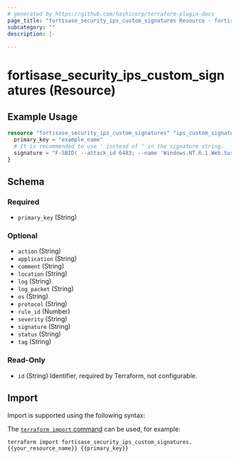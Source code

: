 ```yaml
---
# generated by https://github.com/hashicorp/terraform-plugin-docs
page_title: "fortisase_security_ips_custom_signatures Resource - fortisase"
subcategory: ""
description: |-
  
---
```


# fortisase_security_ips_custom_signatures (Resource)



## Example Usage

```terraform
resource "fortisase_security_ips_custom_signatures" "ips_custom_signature" {
  primary_key = "example_name"
  # It is recommended to use ' instead of " in the signature string.
  signature = "F-SBID( --attack_id 6483; --name 'Windows.NT.6.1.Web.Surfing'; --default_action drop_session; --service HTTP; --protocol tcp; --app_cat 25; --flow from_client; --pattern !'FCT'; --pattern 'Windows NT 6.1'; --no_case; --context header; --weight 40; )"
}
```

<!-- schema generated by tfplugindocs -->
## Schema

### Required

- `primary_key` (String)

### Optional

- `action` (String)
- `application` (String)
- `comment` (String)
- `location` (String)
- `log` (String)
- `log_packet` (String)
- `os` (String)
- `protocol` (String)
- `rule_id` (Number)
- `severity` (String)
- `signature` (String)
- `status` (String)
- `tag` (String)

### Read-Only

- `id` (String) Identifier, required by Terraform, not configurable.

## Import

Import is supported using the following syntax:

The [`terraform import` command](https://developer.hashicorp.com/terraform/cli/commands/import) can be used, for example:

```shell
terraform import fortisase_security_ips_custom_signatures.{{your_resource_name}} {{primary_key}}
```
